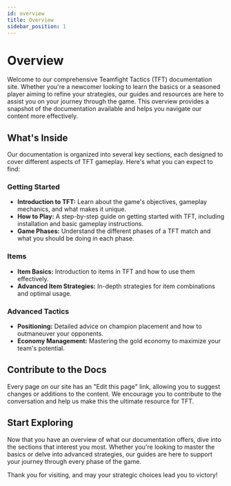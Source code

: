 ```yaml
---
id: overview
title: Overview
sidebar_position: 1
---
```


# Overview

Welcome to our comprehensive Teamfight Tactics (TFT) documentation site. Whether you're a newcomer looking to learn the basics or a seasoned player aiming to refine your strategies, our guides and resources are here to assist you on your journey through the game. This overview provides a snapshot of the documentation available and helps you navigate our content more effectively.

## What's Inside

Our documentation is organized into several key sections, each designed to cover different aspects of TFT gameplay. Here's what you can expect to find:

### Getting Started

- **Introduction to TFT:** Learn about the game's objectives, gameplay mechanics, and what makes it unique.
- **How to Play:** A step-by-step guide on getting started with TFT, including installation and basic gameplay instructions.
- **Game Phases:** Understand the different phases of a TFT match and what you should be doing in each phase.

### Items

- **Item Basics:** Introduction to items in TFT and how to use them effectively.
- **Advanced Item Strategies:** In-depth strategies for item combinations and optimal usage.

### Advanced Tactics

- **Positioning:** Detailed advice on champion placement and how to outmaneuver your opponents.
- **Economy Management:** Mastering the gold economy to maximize your team's potential.

## Contribute to the Docs

Every page on our site has an "Edit this page" link, allowing you to suggest changes or additions to the content. We encourage you to contribute to the conversation and help us make this the ultimate resource for TFT.

## Start Exploring

Now that you have an overview of what our documentation offers, dive into the sections that interest you most. Whether you're looking to master the basics or delve into advanced strategies, our guides are here to support your journey through every phase of the game.

Thank you for visiting, and may your strategic choices lead you to victory!
